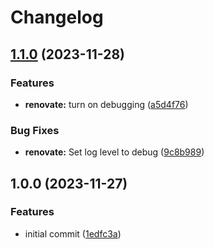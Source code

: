# Changelog

## [1.1.0](https://github.com/devtemplates/github/compare/renovate-v1.0.0...renovate-v1.1.0) (2023-11-28)


### Features

* **renovate:** turn on debugging ([a5d4f76](https://github.com/devtemplates/github/commit/a5d4f76e34568ca2e27c59b6e2c612f7d3a0af54))


### Bug Fixes

* **renovate:** Set log level to debug ([9c8b989](https://github.com/devtemplates/github/commit/9c8b989295c28dada739103b2187e99ab715e85a))

## 1.0.0 (2023-11-27)


### Features

* initial commit ([1edfc3a](https://github.com/devtemplates/github/commit/1edfc3a9bdeae24b3e5bcaf18b4fa02fa6ebd845))

